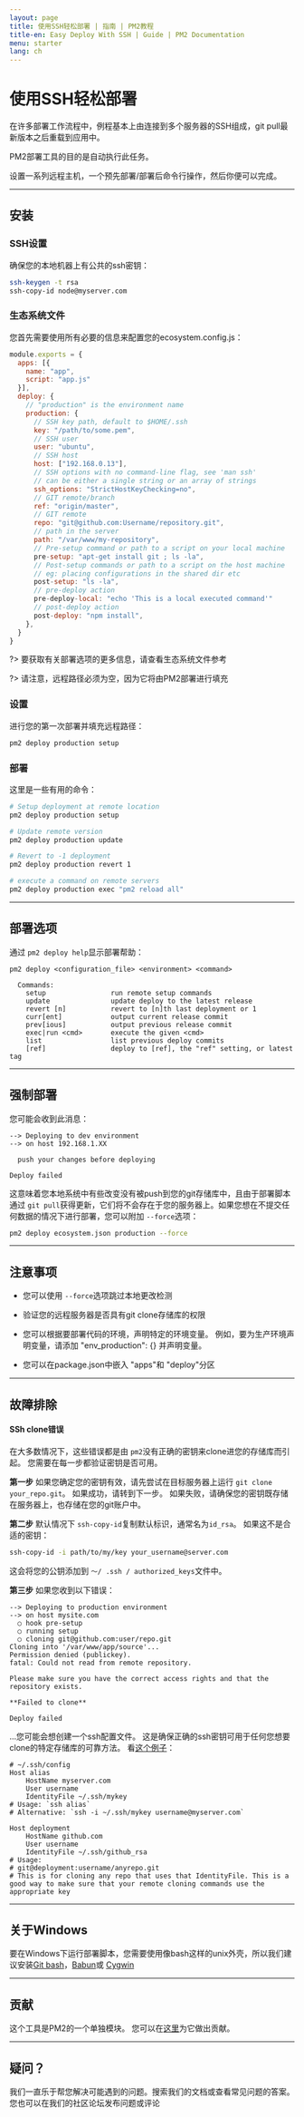 ```yaml
---
layout: page
title: 使用SSH轻松部署 | 指南 | PM2教程
title-en: Easy Deploy With SSH | Guide | PM2 Documentation
menu: starter
lang: ch
---
```


# 使用SSH轻松部署

在许多部署工作流程中，例程基本上由连接到多个服务器的SSH组成，git pull最新版本之后重载到应用中。

PM2部署工具的目的是自动执行此任务。

设置一系列远程主机，一个预先部署/部署后命令行操作，然后你便可以完成。

---

## 安装

### SSH设置

确保您的本地机器上有公共的ssh密钥：

```bash
ssh-keygen -t rsa
ssh-copy-id node@myserver.com
```

### 生态系统文件

您首先需要使用所有必要的信息来配置您的ecosystem.config.js：

```javascript
module.exports = {
  apps: [{
    name: "app",
    script: "app.js"
  }],
  deploy: {
    // "production" is the environment name
    production: {
      // SSH key path, default to $HOME/.ssh
      key: "/path/to/some.pem",
      // SSH user
      user: "ubuntu",
      // SSH host
      host: ["192.168.0.13"],
      // SSH options with no command-line flag, see 'man ssh' 
      // can be either a single string or an array of strings
      ssh_options: "StrictHostKeyChecking=no",
      // GIT remote/branch
      ref: "origin/master",
      // GIT remote
      repo: "git@github.com:Username/repository.git",
      // path in the server
      path: "/var/www/my-repository",
      // Pre-setup command or path to a script on your local machine
      pre-setup: "apt-get install git ; ls -la",
      // Post-setup commands or path to a script on the host machine
      // eg: placing configurations in the shared dir etc
      post-setup: "ls -la",
      // pre-deploy action
      pre-deploy-local: "echo 'This is a local executed command'"
      // post-deploy action
      post-deploy: "npm install",
    },
  }
}
```

?> 要获取有关部署选项的更多信息，请查看生态系统文件参考

?> 请注意，远程路径必须为空，因为它将由PM2部署进行填充

### 设置

进行您的第一次部署并填充远程路径：

```bash
pm2 deploy production setup
```

### 部署

这里是一些有用的命令：

```bash
# Setup deployment at remote location
pm2 deploy production setup

# Update remote version
pm2 deploy production update

# Revert to -1 deployment
pm2 deploy production revert 1

# execute a command on remote servers
pm2 deploy production exec "pm2 reload all"
```

---

## 部署选项

通过 `pm2 deploy help`显示部署帮助：

```
pm2 deploy <configuration_file> <environment> <command>

  Commands:
    setup                run remote setup commands
    update               update deploy to the latest release
    revert [n]           revert to [n]th last deployment or 1
    curr[ent]            output current release commit
    prev[ious]           output previous release commit
    exec|run <cmd>       execute the given <cmd>
    list                 list previous deploy commits
    [ref]                deploy to [ref], the "ref" setting, or latest tag
```

---

## 强制部署

您可能会收到此消息：

```
--> Deploying to dev environment
--> on host 192.168.1.XX

  push your changes before deploying

Deploy failed
```

这意味着您本地系统中有些改变没有被push到您的git存储库中，且由于部署脚本通过 `git pull`获得更新，它们将不会存在于您的服务器上。如果您想在不提交任何数据的情况下进行部署，您可以附加 `--force`选项：

```bash
pm2 deploy ecosystem.json production --force
```

---

## 注意事项

- 您可以使用 `--force`选项跳过本地更改检测

- 验证您的远程服务器是否具有git clone存储库的权限

- 您可以根据要部署代码的环境，声明特定的环境变量。 例如，要为生产环境声明变量，请添加 "env_production": {} 并声明变量。

- 您可以在package.json中嵌入 "apps"和 "deploy"分区

---

## 故障排除

#### SSh clone错误
在大多数情况下，这些错误都是由 `pm2`没有正确的密钥来clone进您的存储库而引起。 您需要在每一步都验证密钥是否可用。

__第一步__ 
如果您确定您的密钥有效，请先尝试在目标服务器上运行 `git clone your_repo.git`。 如果成功，请转到下一步。 如果失败，请确保您的密钥既存储在服务器上，也存储在您的git账户中。

__第二步__
默认情况下 `ssh-copy-id`复制默认标识，通常名为`id_rsa`。 如果这不是合适的密钥：

```bash
ssh-copy-id -i path/to/my/key your_username@server.com
```
这会将您的公钥添加到 `〜/ .ssh / authorized_keys`文件中。

__第三步__
如果您收到以下错误：
```
--> Deploying to production environment
--> on host mysite.com
  ○ hook pre-setup
  ○ running setup
  ○ cloning git@github.com:user/repo.git
Cloning into '/var/www/app/source'...
Permission denied (publickey).
fatal: Could not read from remote repository.

Please make sure you have the correct access rights and that the repository exists.

**Failed to clone**

Deploy failed
```
...您可能会想创建一个ssh配置文件。 这是确保正确的ssh密钥可用于任何您想要clone的特定存储库的可靠方法。 看[这个例子](https://gist.github.com/Protosac/c3fb459b1a942f161f23556f61a67d66)：

```
# ~/.ssh/config
Host alias
    HostName myserver.com
    User username
    IdentityFile ~/.ssh/mykey
# Usage: `ssh alias` 
# Alternative: `ssh -i ~/.ssh/mykey username@myserver.com`

Host deployment
    HostName github.com
    User username
    IdentityFile ~/.ssh/github_rsa
# Usage:
# git@deployment:username/anyrepo.git 
# This is for cloning any repo that uses that IdentityFile. This is a good way to make sure that your remote cloning commands use the appropriate key
```

---

## 关于Windows

要在Windows下运行部署脚本，您需要使用像bash这样的unix外壳，所以我们建议安装[Git bash](https://git-scm.com/download/win)，[Babun](http://babun.github.io/)或 [Cygwin](https://cygwin.com/install.html)

---

## 贡献

这个工具是PM2的一个单独模块。 您可以在[这里](https://github.com/Unitech/pm2-deploy">https://github.com/Unitech/pm2-deploy)为它做出贡献。

---

## 疑问？

我们一直乐于帮您解决可能遇到的问题。搜索我们的文档或查看常见问题的答案。您也可以在我们的社区论坛发布问题或评论